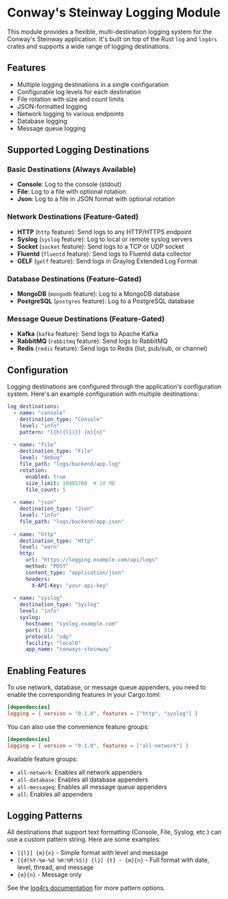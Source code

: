 # Conway's Steinway Logging Module

This module provides a flexible, multi-destination logging system for the Conway's Steinway application. It's built on top of the Rust `log` and `log4rs` crates and supports a wide range of logging destinations.

## Features

- Multiple logging destinations in a single configuration
- Configurable log levels for each destination
- File rotation with size and count limits
- JSON-formatted logging
- Network logging to various endpoints
- Database logging
- Message queue logging

## Supported Logging Destinations

### Basic Destinations (Always Available)

- **Console**: Log to the console (stdout)
- **File**: Log to a file with optional rotation
- **Json**: Log to a file in JSON format with optional rotation

### Network Destinations (Feature-Gated)

- **HTTP** (`http` feature): Send logs to any HTTP/HTTPS endpoint
- **Syslog** (`syslog` feature): Log to local or remote syslog servers
- **Socket** (`socket` feature): Send logs to a TCP or UDP socket
- **Fluentd** (`fluentd` feature): Send logs to Fluentd data collector
- **GELF** (`gelf` feature): Send logs in Graylog Extended Log Format

### Database Destinations (Feature-Gated)

- **MongoDB** (`mongodb` feature): Log to a MongoDB database
- **PostgreSQL** (`postgres` feature): Log to a PostgreSQL database

### Message Queue Destinations (Feature-Gated)

- **Kafka** (`kafka` feature): Send logs to Apache Kafka
- **RabbitMQ** (`rabbitmq` feature): Send logs to RabbitMQ
- **Redis** (`redis` feature): Send logs to Redis (list, pub/sub, or channel)

## Configuration

Logging destinations are configured through the application's configuration system. Here's an example configuration with multiple destinations:

```yaml
log_destinations:
  - name: "console"
    destination_type: "Console"
    level: "info"
    pattern: "[{h({l})}] {m}{n}"
  
  - name: "file"
    destination_type: "File"
    level: "debug"
    file_path: "logs/backend/app.log"
    rotation:
      enabled: true
      size_limit: 10485760  # 10 MB
      file_count: 5
      
  - name: "json"
    destination_type: "Json"
    level: "info"
    file_path: "logs/backend/app.json"
    
  - name: "http"
    destination_type: "Http"
    level: "warn"
    http:
      url: "https://logging.example.com/api/logs"
      method: "POST"
      content_type: "application/json"
      headers:
        X-API-Key: "your-api-key"
      
  - name: "syslog"
    destination_type: "Syslog"
    level: "info"
    syslog:
      hostname: "syslog.example.com"
      port: 514
      protocol: "udp"
      facility: "local0"
      app_name: "conways-steinway"
```

## Enabling Features

To use network, database, or message queue appenders, you need to enable the corresponding features in your Cargo.toml:

```toml
[dependencies]
logging = { version = "0.1.0", features = ["http", "syslog"] }
```

You can also use the convenience feature groups:

```toml
[dependencies]
logging = { version = "0.1.0", features = ["all-network"] }
```

Available feature groups:
- `all-network`: Enables all network appenders
- `all-database`: Enables all database appenders
- `all-messageq`: Enables all message queue appenders
- `all`: Enables all appenders

## Logging Patterns

All destinations that support text formatting (Console, File, Syslog, etc.) can use a custom pattern string. Here are some examples:

- `[{l}] {m}{n}` - Simple format with level and message
- `[{d(%Y-%m-%d %H:%M:%S)} {l}] {t} - {m}{n}` - Full format with date, level, thread, and message
- `{m}{n}` - Message only

See the [log4rs documentation](https://docs.rs/log4rs/) for more pattern options.